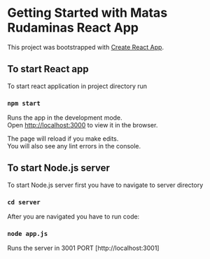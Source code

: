 # Getting Started with Matas Rudaminas React App

This project was bootstrapped with [Create React App](https://github.com/facebook/create-react-app).

## To start React app

To start react application in project directory run

### `npm start`

Runs the app in the development mode.\
Open [http://localhost:3000](http://localhost:3000) to view it in the browser.

The page will reload if you make edits.\
You will also see any lint errors in the console.

## To start Node.js server

To start Node.js server first you have to navigate to server directory

### `cd server`

After you are navigated you have to run code:

### `node app.js`

Runs the server in 3001 PORT [http://localhost:3001] 